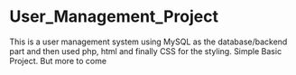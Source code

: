 # User_Management_Project
This is a user management system using MySQL as the database/backend part and then used php, html and finally CSS for the styling. Simple Basic Project. But more to come
